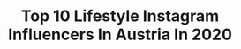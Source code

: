 ---
title: Top 10 Lifestyle Instagram Influencers In Austria In 2020
description: >-
  Find top lifestyle Instagram influencers in Austria in 2020. Most popular hashtags: #vienna #fashion #stayathome #blackandwhite.
platform: Instagram
profiles:
  - username: "philippgelter"
    fullname: >-
      P H I L I P P  G E L T E R
    location: "Austria"
    followers: 127555
    engagement: 564
    commentsToLikes: 0.025661
    id: ck0ucvwonhvdr0i19y27a26ks
    verified: false
    hashtags: "#festival, #weekend, #element, #penguins"
  - username: "ich_verstehe_es_blog"
    fullname: >-
      ELISABETH KLOPF
    location: "Austria"
    followers: 7026
    engagement: 640
    commentsToLikes: 0.123116
    id: ck0w2k0g3orc90i19qiuq8p37
    verified: false
    hashtags: "#ichversteheesblog, #reisenmitkind, #weinempfehlung, #schwarzweiss"
  - username: "fabiankitzweger"
    fullname: >-
      FABIAN KITZWEGER
    location: "Austria"
    followers: 244658
    engagement: 409
    commentsToLikes: 0.019015
    id: ck0ttcmlx259p0i19vzjjjii6
    verified: true
    hashtags: "#foodspringfamily, #hotelsepp, #exsepptional, #adultsonly"
  - username: "camondofficial"
    fullname: >-
      JULIA  C A M O N D O
    location: "Austria"
    followers: 8787
    engagement: 745
    commentsToLikes: 0.052315
    id: ck6tk42h33yse0j71u3inprms
    verified: false
    hashtags: "#selfietime, #fitfam, #noexcuses, #boxinggirl"
  - username: "kate.cycling"
    fullname: >-
      Kasia
    location: "Austria"
    followers: 5065
    engagement: 1386
    commentsToLikes: 0.041464
    id: ck8tcb2bfywki0j78lxgfljmu
    verified: false
    hashtags: "#nostaligic, #covid, #rovalcomponents, #specializedwoman"
  - username: "pixxelgames"
    fullname: >-
      Robert Krenker
    location: "Austria"
    followers: 2284
    engagement: 3096
    commentsToLikes: 0.032455
    id: ck5c8hpdj9iav0i119yshbav3
    verified: false
    hashtags: "#portraitstream, #ballerinaproject, #nikonaustria, #monochromocity"
  - username: "hank_ge"
    fullname: >-
      Hank_ge
    location: "Austria"
    followers: 350397
    engagement: 418
    commentsToLikes: 0.010715
    id: ck0tym4oxn80x0i194wpl73kr
    verified: false
    hashtags: "#iceicebaby, #oldschooltattoo, #tattoosketch, #manbun"
  - username: "beatrice.koermer"
    fullname: >-
      👑 Miss Vienna 2019/20
    location: "Austria"
    followers: 21345
    engagement: 780
    commentsToLikes: 0.030941
    id: ck6tzqm2qb9uj0j712ycho48s
    verified: false
    hashtags: "#topkapi, #maskenball, #legend, #covermodel"
  - username: "davidxperic"
    fullname: >-
      𝐃 𝐀 𝐕 𝐈 𝐃  𝐏 𝐄 𝐑 𝐈 𝐂
    location: "Austria"
    followers: 81001
    engagement: 488
    commentsToLikes: 0.028851
    id: ck5bw3cpgkx320i118l83lvi1
    verified: false
    hashtags: "#chisamui, #colddays, #bodaskins, #viennairport"
  - username: "sarahdescho"
    fullname: >-
      SARAH DESCHO
    location: "Austria"
    followers: 175658
    engagement: 333
    commentsToLikes: 0.011019
    id: ck0w1uyval9gb0i195aigwxi0
    verified: false
    hashtags: "#friseursalzburg, #desenio"
---